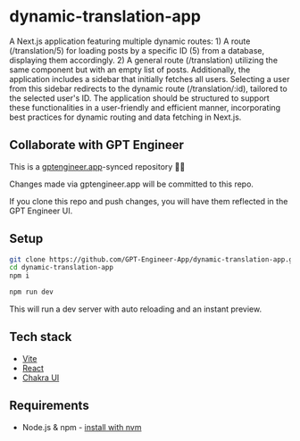 # dynamic-translation-app

A Next.js application featuring multiple dynamic routes: 1) A route (/translation/5) for loading posts by a specific ID (5) from a database, displaying them accordingly. 2) A general route (/translation) utilizing the same component but with an empty list of posts. Additionally, the application includes a sidebar that initially fetches all users. Selecting a user from this sidebar redirects to the dynamic route (/translation/:id), tailored to the selected user's ID. The application should be structured to support these functionalities in a user-friendly and efficient manner, incorporating best practices for dynamic routing and data fetching in Next.js.

## Collaborate with GPT Engineer

This is a [gptengineer.app](https://gptengineer.app)-synced repository 🌟🤖

Changes made via gptengineer.app will be committed to this repo.

If you clone this repo and push changes, you will have them reflected in the GPT Engineer UI.

## Setup

```sh
git clone https://github.com/GPT-Engineer-App/dynamic-translation-app.git
cd dynamic-translation-app
npm i
```

```sh
npm run dev
```

This will run a dev server with auto reloading and an instant preview.

## Tech stack

- [Vite](https://vitejs.dev/)
- [React](https://react.dev/)
- [Chakra UI](https://chakra-ui.com/)

## Requirements

- Node.js & npm - [install with nvm](https://github.com/nvm-sh/nvm#installing-and-updating)
